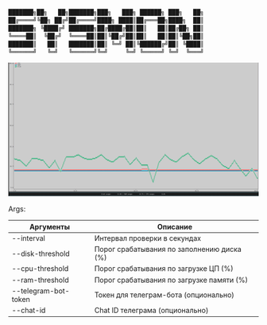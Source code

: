 ```
███████╗██╗   ██╗███████╗███╗   ███╗ ██████╗ ███╗   ██╗
██╔════╝╚██╗ ██╔╝██╔════╝████╗ ████║██╔═══██╗████╗  ██║
███████╗ ╚████╔╝ ███████╗██╔████╔██║██║   ██║██╔██╗ ██║
╚════██║  ╚██╔╝  ╚════██║██║╚██╔╝██║██║   ██║██║╚██╗██║
███████║   ██║   ███████║██║ ╚═╝ ██║╚██████╔╝██║ ╚████║
╚══════╝   ╚═╝   ╚══════╝╚═╝     ╚═╝ ╚═════╝ ╚═╝  ╚═══╝
```


![sysmon demo](https://github.com/AlexAnt84/sysmon/blob/21f09e571f43d510eb5686593219927b57138bd7/sysmon.jpg)





Args:

|Аргументы | Описание |
|---|---|
| --interval  |  Интервал проверки в секундах | 
|--disk-threshold |  Порог срабатывания по заполнению диска (%) |
| --cpu-threshold  |  Порог срабатывания по загрузке ЦП (%)  | 
| --ram-threshold  |  Порог срабатывания по загрузке памяти (%)  |
|--telegram-bot-token| Токен для телеграм-бота (опционально)|
|--chat-id | Chat ID телеграма (опционально)|









